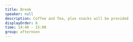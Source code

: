 ```yaml
---
title: Break
speaker: null
description: Coffee and Tea, plus snacks will be provided
displayOrder: 8
time: 14:40 - 15:00
group: afternoon
---
```

